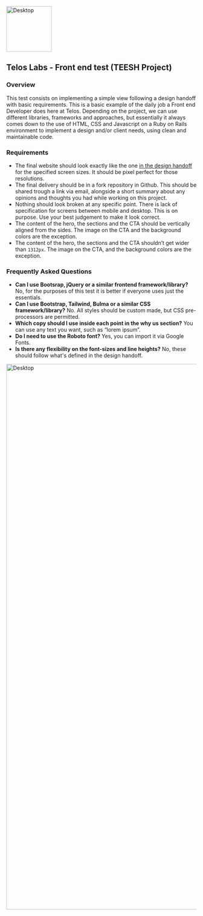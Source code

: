 <img width="120" alt="Desktop" src="https://user-images.githubusercontent.com/13852315/109897383-3c907b00-7c58-11eb-94c4-de56bfaebecd.png">

## Telos Labs - Front end test (TEESH Project)

### Overview

This test consists on implementing a simple view following a design handoff with basic requirements. This is a basic example of the daily job a Front end Developer does here at Telos. Depending on the project, we can use different libraries, frameworks and approaches, but essentially it always comes down to the use of HTML, CSS and Javascript on a Ruby on Rails environment to implement a design and/or client needs, using clean and maintainable code.

### Requirements

- The final website should look exactly like the one [in the design handoff](https://www.figma.com/file/l0p8DQtkhKoJJdoMXjoGrh/TELOSLABS---FRONTEND-TEST-ON-RAILS?node-id=470%3A275) for the specified screen sizes. It should be pixel perfect for those resolutions.
- The final delivery should be in a fork repository in Github. This should be shared trough a link via email, alongside a short summary about any opinions and thoughts you had while working on this project.
- Nothing should look broken at any specific point. There is lack of specification for screens between mobile and desktop. This is on purpose. Use your best judgement to make it look correct.
- The content of the hero, the sections and the CTA should be vertically aligned from the sides. The image on the CTA and the background colors are the exception.
- The content of the hero, the sections and the CTA shouldn’t get wider than `1312px`. The image on the CTA, and the background colors are the exception.

### Frequently Asked Questions

- **Can I use Bootsrap, jQuery or a similar frontend framework/library?** No, for the purposes of this test it is better if everyone uses just the essentials.
- **Can I use Bootstrap, Tailwind, Bulma or a similar CSS framework/library?** No. All styles should be custom made, but CSS pre-processors are permitted.
- **Which copy should I use inside each point in the why us section?** You can use any text you want, such as “lorem ipsum”.
- **Do I need to use the Roboto font?** Yes, you can import it via Google Fonts.
- **Is there any flexibility on the font-sizes and line heights?** No, these should follow what's defined in the design handoff.


<img width="1440" alt="Desktop" src="https://user-images.githubusercontent.com/13852315/109897001-a0667400-7c57-11eb-82d3-6e30a3d5eb8c.png">
